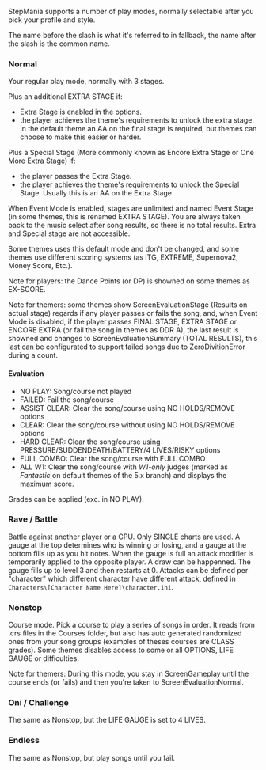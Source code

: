 StepMania supports a number of play modes, normally selectable after you pick your profile and style.

The name before the slash is what it's referred to in fallback, the name after the slash is the common name.

### Normal
Your regular play mode, normally with 3 stages.

Plus an additional EXTRA STAGE if:
* Extra Stage is enabled in the options.
* the player achieves the theme's requirements to unlock the extra stage. In the default theme an AA on the final stage is required, but themes can choose to make this easier or harder.

Plus a Special Stage (More commonly known as Encore Extra Stage or One More Extra Stage) if:
* the player passes the Extra Stage.
* the player achieves the theme's requirements to unlock the Special Stage. Usually this is an AA on the Extra Stage.

When Event Mode is enabled, stages are unlimited and named Event Stage (in some themes, this is renamed EXTRA STAGE). You are always taken back to the music select after song results, so there is no total results. Extra and Special stage are not accessible.

Some themes uses this default mode and don't be changed, and some themes use different scoring systems (as ITG, EXTREME, Supernova2, Money Score, Etc.).

Note for players: the Dance Points (or DP) is showned on some themes as EX-SCORE.

Note for themers: some themes show ScreenEvaluationStage (Results on actual stage) regards if any player passes or fails the song, and, when Event Mode is disabled, if the player passes FINAL STAGE, EXTRA STAGE or ENCORE EXTRA (or fail the song in themes as DDR A), the last result is showned and changes to ScreenEvaluationSummary (TOTAL RESULTS), this last can be configurated to support failed songs due to ZeroDivitionError during a count.

#### Evaluation
* NO PLAY: Song/course not played
* FAILED: Fail the song/course
* ASSIST CLEAR: Clear the song/course using NO HOLDS/REMOVE options
* CLEAR: Clear the song/course without using NO HOLDS/REMOVE options
* HARD CLEAR: Clear the song/course using PRESSURE/SUDDENDEATH/BATTERY/4 LIVES/RISKY options
* FULL COMBO: Clear the song/course with FULL COMBO
* ALL W1: Clear the song/course with _W1-only_ judges (marked as _Fantastic_ on default themes of the 5.x branch) and displays the maximum score.

Grades can be applied (exc. in NO PLAY).

### Rave / Battle
Battle against another player or a CPU. Only SINGLE charts are used. A gauge at the top determines who is winning or losing, and a gauge at the bottom fills up as you hit notes. When the gauge is full an attack modifier is temporarily applied to the opposite player. A draw can be happenned.
The gauge fills up to level 3 and then restarts at 0. Attacks can be defined per "character" which different character have different attack, defined in `Characters\[Character Name Here]\character.ini`.

### Nonstop
Course mode. Pick a course to play a series of songs in order. It reads from .crs files in the Courses folder, but also has auto generated randomized ones from your song groups (examples of theses courses are CLASS grades). Some themes disables access to some or all OPTIONS, LIFE GAUGE or difficulties.

Note for themers: During this mode, you stay in ScreenGameplay until the course ends (or fails) and then you're taken to ScreenEvaluationNormal.

### Oni / Challenge
The same as Nonstop, but the LIFE GAUGE is set to 4 LIVES.

### Endless
The same as Nonstop, but play songs until you fail.